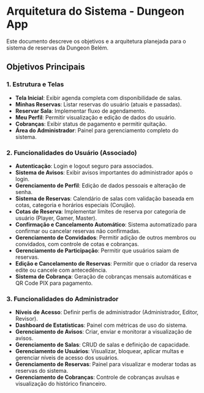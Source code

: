 # Arquitetura do Sistema - Dungeon App

Este documento descreve os objetivos e a arquitetura planejada para o sistema de reservas da Dungeon Belém.

## Objetivos Principais

### 1. Estrutura e Telas
- **Tela Inicial**: Exibir agenda completa com disponibilidade de salas.
- **Minhas Reservas**: Listar reservas do usuário (atuais e passadas).
- **Reservar Sala**: Implementar fluxo de agendamento.
- **Meu Perfil**: Permitir visualização e edição de dados do usuário.
- **Cobranças**: Exibir status de pagamento e permitir quitação.
- **Área do Administrador**: Painel para gerenciamento completo do sistema.

### 2. Funcionalidades do Usuário (Associado)
- **Autenticação**: Login e logout seguro para associados.
- **Sistema de Avisos**: Exibir avisos importantes do administrador após o login.
- **Gerenciamento de Perfil**: Edição de dados pessoais e alteração de senha.
- **Sistema de Reservas**: Calendário de salas com validação baseada em cotas, categoria e horários especiais (Corujão).
- **Cotas de Reserva**: Implementar limites de reserva por categoria de usuário (Player, Gamer, Master).
- **Confirmação e Cancelamento Automático**: Sistema automatizado para confirmar ou cancelar reservas não confirmadas.
- **Gerenciamento de Convidados**: Permitir adição de outros membros ou convidados, com controle de cotas e cobranças.
- **Gerenciamento de Participação**: Permitir que usuários saiam de reservas.
- **Edição e Cancelamento de Reservas**: Permitir que o criador da reserva edite ou cancele com antecedência.
- **Sistema de Cobrança**: Geração de cobranças mensais automáticas e QR Code PIX para pagamento.

### 3. Funcionalidades do Administrador
- **Níveis de Acesso**: Definir perfis de administrador (Administrador, Editor, Revisor).
- **Dashboard de Estatísticas**: Painel com métricas de uso do sistema.
- **Gerenciamento de Avisos**: Criar, enviar e monitorar a visualização de avisos.
- **Gerenciamento de Salas**: CRUD de salas e definição de capacidade.
- **Gerenciamento de Usuários**: Visualizar, bloquear, aplicar multas e gerenciar níveis de acesso dos usuários.
- **Gerenciamento de Reservas**: Painel para visualizar e moderar todas as reservas do sistema.
- **Gerenciamento de Cobranças**: Controle de cobranças avulsas e visualização do histórico financeiro.
